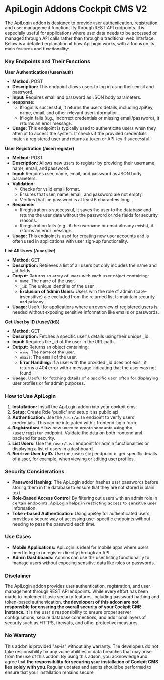 # ApiLogin Addons Cockpit CMS V2

The ApiLogin addon is designed to provide user authentication, registration, and user management functionality through REST API endpoints. It is especially useful for applications where user data needs to be accessed or managed through API calls rather than through a traditional web interface. Below is a detailed explanation of how ApiLogin works, with a focus on its main features and functionality:

### Key Endpoints and Their Functions

**User Authentication (/user/auth)**

-   **Method:** POST
-   **Description:** This endpoint allows users to log in using their email and password.
-   **Input:** Requires email and password as JSON body parameters.
-   **Response:**
    -   If login is successful, it returns the user’s details, including apiKey, name, email, and other relevant user information.
    -   If login fails (e.g., incorrect credentials or missing email/password), it returns an error message.
-   **Usage:** This endpoint is typically used to authenticate users when they attempt to access the system. It checks if the provided credentials match a registered user and returns a token or API key if successful.

**User Registration (/user/register)**

-   **Method:** POST
-   **Description:** Allows new users to register by providing their username, name, email, and password.
-   **Input:** Requires user, name, email, and password as JSON body parameters.
-   **Validation:**
    -   Checks for valid email format.
    -   Ensures that user, name, email, and password are not empty.
    -   Verifies that the password is at least 6 characters long.
-   **Response:**
    -   If registration is successful, it saves the user to the database and returns the user data without the password or role fields for security reasons.
    -   If registration fails (e.g., if the username or email already exists), it returns an error message.
-   **Usage:** This endpoint is used for creating new user accounts and is often used in applications with user sign-up functionality.

**List All Users (/user/list)**

-   **Method:** GET
-   **Description:** Retrieves a list of all users but only includes the name and _id fields.
-   **Output:** Returns an array of users with each user object containing:
    -   `name`: The name of the user.
    -   `_id`: The unique identifier of the user.
    -   **Exclusion of Admin Users:** Users with the role of admin (case-insensitive) are excluded from the returned list to maintain security and privacy.
-   **Usage:** Useful for applications where an overview of registered users is needed without exposing sensitive information like emails or passwords.

**Get User by ID (/user/{id})**

-   **Method:** GET
-   **Description:** Fetches a specific user's details using their unique _id.
-   **Input:** Requires the _id of the user in the URL path.
-   **Output:** Returns an object containing:
    -   `name`: The name of the user.
    -   `email`: The email of the user.
    -   **Error Handling:** If a user with the provided _id does not exist, it returns a 404 error with a message indicating that the user was not found.
-   **Usage:** Useful for fetching details of a specific user, often for displaying user profiles or for admin purposes.

### How to Use ApiLogin

1.  **Installation:** Install the ApiLogin addon into your cockpit cms
2.  **Setup:** Create Role 'public' and setup it as public api
3.  **Authentication:** Use the `/user/auth` endpoint to verify users' credentials. This can be integrated with a frontend login form.
4.  **Registration:** Allow new users to create accounts using the `/user/register` endpoint. Validate the data on both frontend and backend for security.
5.  **List Users:** Use the `/user/list` endpoint for admin functionalities or displaying a list of users in a dashboard.
6.  **Retrieve User by ID:** Use the `/user/{id}` endpoint to get specific details of a user, for example, when viewing or editing user profiles.

### Security Considerations

-   **Password Hashing:** The ApiLogin addon hashes user passwords before storing them in the database to ensure that they are not stored in plain text.
-   **Role-Based Access Control:** By filtering out users with an admin role in certain endpoints, ApiLogin helps in restricting access to sensitive user information.
-   **Token-based Authentication:** Using apiKey for authenticated users provides a secure way of accessing user-specific endpoints without needing to pass the password each time.

### Use Cases

-   **Mobile Applications:** ApiLogin is ideal for mobile apps where users need to log in or register directly through an API.
-   **Admin Dashboards:** Admins can use the user listing functionality to manage users without exposing sensitive data like roles or passwords.

### Disclaimer

The ApiLogin addon provides user authentication, registration, and user management through REST API endpoints. While every effort has been made to implement basic security features, including password hashing and token-based authentication, **the developers of this addon are not responsible for ensuring the overall security of your Cockpit CMS instance**. It is the user's responsibility to ensure proper server configurations, secure database connections, and additional layers of security such as HTTPS, firewalls, and other protective measures.

### No Warranty

This addon is provided "as-is" without any warranty. The developers do not take responsibility for any vulnerabilities or data breaches that may arise from the use of this addon. By using this addon, you acknowledge and agree that **the responsibility for securing your installation of Cockpit CMS lies solely with you**. Regular updates and audits should be performed to ensure that your installation remains secure.
